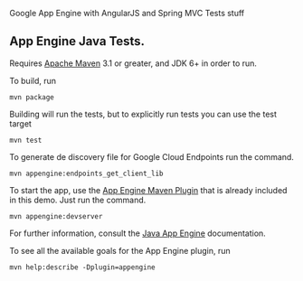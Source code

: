 Google App Engine with AngularJS and Spring MVC Tests stuff

## App Engine Java Tests.

Requires [Apache Maven](http://maven.apache.org) 3.1 or greater, and JDK 6+ in order to run.

To build, run

    mvn package

Building will run the tests, but to explicitly run tests you can use the test target

    mvn test
  
To generate de discovery file for Google Cloud Endpoints run the command.

	mvn appengine:endpoints_get_client_lib

To start the app, use the [App Engine Maven Plugin](http://code.google.com/p/appengine-maven-plugin/) that is already included in this demo.  Just run the command.

    mvn appengine:devserver

For further information, consult the [Java App Engine](https://developers.google.com/appengine/docs/java/overview) documentation.

To see all the available goals for the App Engine plugin, run

    mvn help:describe -Dplugin=appengine